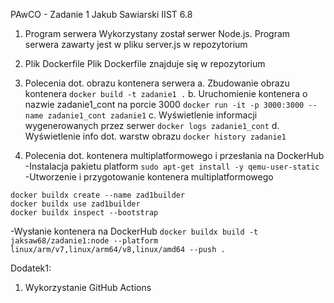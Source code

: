PAwCO - Zadanie 1
Jakub Sawiarski IIST 6.8

1. Program serwera
Wykorzystany został serwer Node.js. Program serwera zawarty jest w pliku server.js w repozytorium

2. Plik Dockerfile
Plik Dockerfile znajduje się w repozytorium

3. Polecenia dot. obrazu kontenera serwera
 a. Zbudowanie obrazu kontenera
```docker build -t zadanie1 .```
 b. Uruchomienie kontenera o nazwie zadanie1_cont na porcie 3000
```docker run -it -p 3000:3000 --name zadanie1_cont zadanie1```
 c. Wyświetlenie informacji wygenerowanych przez serwer
```docker logs zadanie1_cont```
 d. Wyświetlenie info dot. warstw obrazu
```docker history zadanie1```

4. Polecenia dot. kontenera multiplatformowego i przesłania na DockerHub
-Instalacja pakietu platform
```sudo apt-get install -y qemu-user-static```
-Utworzenie i przygotowanie kontenera multiplatformowego
```
docker buildx create --name zad1builder
docker buildx use zad1builder
docker buildx inspect --bootstrap
```
-Wysłanie kontenera na DockerHub
```docker buildx build -t jaksaw68/zadanie1:node --platform linux/arm/v7,linux/arm64/v8,linux/amd64 --push .```

Dodatek1:
1. Wykorzystanie GitHub Actions



